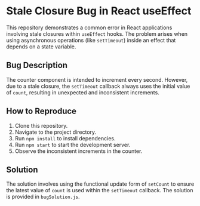 # Stale Closure Bug in React useEffect

This repository demonstrates a common error in React applications involving stale closures within `useEffect` hooks.  The problem arises when using asynchronous operations (like `setTimeout`) inside an effect that depends on a state variable.

## Bug Description
The counter component is intended to increment every second.  However, due to a stale closure, the `setTimeout` callback always uses the initial value of `count`, resulting in unexpected and inconsistent increments. 

## How to Reproduce
1. Clone this repository.
2. Navigate to the project directory.
3. Run `npm install` to install dependencies.
4. Run `npm start` to start the development server.
5. Observe the inconsistent increments in the counter.

## Solution
The solution involves using the functional update form of `setCount` to ensure the latest value of `count` is used within the `setTimeout` callback.  The solution is provided in `bugSolution.js`.